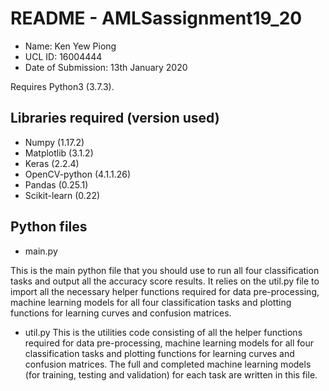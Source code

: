 # README - AMLSassignment19_20
* Name: Ken Yew Piong
* UCL ID: 16004444
* Date of Submission: 13th January 2020

Requires Python3 (3.7.3).

## Libraries required (version used)
 - Numpy (1.17.2)
 - Matplotlib (3.1.2)
 - Keras (2.2.4)
 - OpenCV-python (4.1.1.26)
 - Pandas (0.25.1)
 - Scikit-learn (0.22)

## Python files

* main.py 

This is the main python file that you should use to run all four classification tasks and output all the accuracy score results. It relies on the util.py file to import all the necessary helper functions required for data pre-processing, machine learning models for all four classification tasks and plotting functions for learning curves and confusion matrices. 

* util.py 
This is the utilities code consisting of all the helper functions required for data pre-processing, machine learning models for all four classification tasks and plotting functions for learning curves and confusion matrices. The full and completed machine learning models (for training, testing and validation) for each task are written in this file. 

